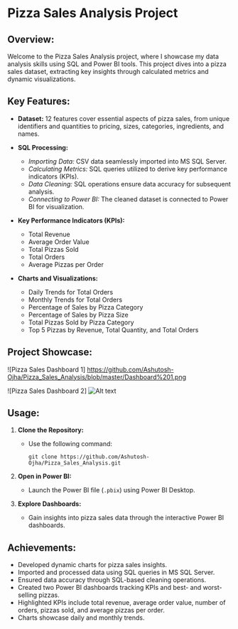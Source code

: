 # Pizza Sales Analysis Project

## Overview:

Welcome to the Pizza Sales Analysis project, where I showcase my data analysis skills using SQL and Power BI tools. This project dives into a pizza sales dataset, extracting key insights through calculated metrics and dynamic visualizations.

## Key Features:

- **Dataset:** 12 features cover essential aspects of pizza sales, from unique identifiers and quantities to pricing, sizes, categories, ingredients, and names.

- **SQL Processing:**
  - *Importing Data:* CSV data seamlessly imported into MS SQL Server.
  - *Calculating Metrics:* SQL queries utilized to derive key performance indicators (KPIs).
  - *Data Cleaning:* SQL operations ensure data accuracy for subsequent analysis.
  - *Connecting to Power BI:* The cleaned dataset is connected to Power BI for visualization.

- **Key Performance Indicators (KPIs):**
  - Total Revenue
  - Average Order Value
  - Total Pizzas Sold
  - Total Orders
  - Average Pizzas per Order

- **Charts and Visualizations:**
  - Daily Trends for Total Orders
  - Monthly Trends for Total Orders
  - Percentage of Sales by Pizza Category
  - Percentage of Sales by Pizza Size
  - Total Pizzas Sold by Pizza Category
  - Top 5 Pizzas by Revenue, Total Quantity, and Total Orders


## Project Showcase:

![Pizza Sales Dashboard 1] https://github.com/Ashutosh-Ojha/Pizza_Sales_Analysis/blob/master/Dashboard%201.png

![Pizza Sales Dashboard 2]
![Alt text](image-1.png)

## Usage:

1. **Clone the Repository:**
   - Use the following command:
     ```
     git clone https://github.com/Ashutosh-Ojha/Pizza_Sales_Analysis.git
     ```

2. **Open in Power BI:**
   - Launch the Power BI file (`.pbix`) using Power BI Desktop.

3. **Explore Dashboards:**
   - Gain insights into pizza sales data through the interactive Power BI dashboards.

## Achievements:

- Developed dynamic charts for pizza sales insights.
- Imported and processed data using SQL queries in MS SQL Server.
- Ensured data accuracy through SQL-based cleaning operations.
- Created two Power BI dashboards tracking KPIs and best- and worst-selling pizzas.
- Highlighted KPIs include total revenue, average order value, number of orders, pizzas sold, and average pizzas per order.
- Charts showcase daily and monthly trends.
